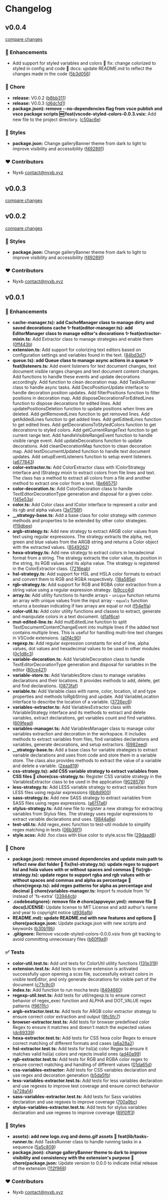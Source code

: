 # Changelog


## v0.0.4

[compare changes](https://github.com/nyxb/vscode-styled-colors/compare/v0.0.1...v0.0.4)


### 🚀 Enhancements

  - Add support for styled variables and colors 🐛 fix: change colorized to styled in config and code 📝 docs: update README.md to reflect the changes made in the code ([5b3d056](https://github.com/nyxb/vscode-styled-colors/commit/5b3d056))

### 🏡 Chore

  - **release:** V0.0.2 ([b8bb311](https://github.com/nyxb/vscode-styled-colors/commit/b8bb311))
  - **release:** V0.0.3 ([d6dc1d1](https://github.com/nyxb/vscode-styled-colors/commit/d6dc1d1))
  - **package.json): remove --no-dependencies flag from vsce publish and vsce package scripts 🆕 feat(vscode-styled-colors-0.0.3.vsix:** Add new file to the project directory. ([c50ac6e](https://github.com/nyxb/vscode-styled-colors/commit/c50ac6e))

### 🎨 Styles

  - **package.json:** Change galleryBanner theme from dark to light to improve visibility and accessibility ([f492891](https://github.com/nyxb/vscode-styled-colors/commit/f492891))

### ❤️  Contributors

- Nyxb <contact@nyxb.xyz>

## v0.0.3

[compare changes](https://github.com/nyxb/vscode-styled-colors/compare/v0.0.2...v0.0.3)

## v0.0.2

[compare changes](https://github.com/nyxb/vscode-styled-colors/compare/v0.0.1...v0.0.2)


### 🎨 Styles

  - **package.json:** Change galleryBanner theme from dark to light to improve visibility and accessibility ([f492891](https://github.com/nyxb/vscode-styled-colors/commit/f492891))

### ❤️  Contributors

- Nyxb <contact@nyxb.xyz>

## v0.0.1


### 🚀 Enhancements

  - **cache-manager.ts): add CacheManager class to manage dirty and saved decorations cache ✨ feat(editor-manager.ts): add EditorManager class to manage editor's decorations ✨ feat(extractor-mixin.ts:** Add Extractor class to manage strategies and enable them ([0ff443b](https://github.com/nyxb/vscode-styled-colors/commit/0ff443b))
  - **extension.ts:** Add support for colorizing text editors based on configuration settings and variables found in the text. ([84bd3d7](https://github.com/nyxb/vscode-styled-colors/commit/84bd3d7))
  - **queue.ts): add Queue class to manage async actions in a queue ✨ feat(listeners.ts:** Add event listeners for text document changes, text document visible ranges changes and text document content changes. Add functions to handle these events and update decorations accordingly. Add function to clean decoration map. Add TasksRunner class to handle async tasks. Add DecoPositionUpdate interface to handle decoration position updates. Add filterPositions function to filter positions in decoration map. Add disposeDecorationsForEditedLines function to dispose decorations for edited lines. Add updatePositionsDeletion function to update positions when lines are deleted. Add getRemovedLines function to get removed lines. Add getAddedLines function to get added lines. Add getEditedLines function to get edited lines. Add getDecorationsToStyledColors function to get decorations to styled colors. Add getCurrentRangeText function to get current range text. Add handleVisibleRangeEvent function to handle visible range event. Add updateDecorations function to update decorations. Add cleanDecorationMap function to clean decoration map. Add textDocumentUpdated function to handle text document updates. Add setupEventListeners function to setup event listeners. ([a677843](https://github.com/nyxb/vscode-styled-colors/commit/a677843))
  - **color-extractor.ts:** Add ColorExtractor class with IColorStrategy interface and IStrategy mixin to extract colors from file lines and text. The class has a method to extract all colors from a file and another method to extract one color from a text. ([6e66575](https://github.com/nyxb/vscode-styled-colors/commit/6e66575))
  - **color-decoration.ts:** Add ColorDecoration class to handle TextEditorDecorationType generation and disposal for a given color. ([145e53a](https://github.com/nyxb/vscode-styled-colors/commit/145e53a))
  - **color.ts:** Add Color class and IColor interface to represent a color and its rgb and alpha values ([3e1756f](https://github.com/nyxb/vscode-styled-colors/commit/3e1756f))
  - **__strategy-base.ts:** Add a base class for color strategy with common methods and properties to be extended by other color strategies. ([f19dbee](https://github.com/nyxb/vscode-styled-colors/commit/f19dbee))
  - **argb-strategy.ts:** Add new strategy to extract ARGB color values from text using regular expressions. The strategy extracts the alpha, red, green and blue values from the ARGB string and returns a Color object with the extracted values. ([8549262](https://github.com/nyxb/vscode-styled-colors/commit/8549262))
  - **hexa-strategy.ts:** Add new strategy to extract colors in hexadecimal format from a string. The strategy extracts the color value, its position in the string, its RGB values and its alpha value. The strategy is registered in the ColorExtractor class. ([7216eab](https://github.com/nyxb/vscode-styled-colors/commit/7216eab))
  - **hsl-strategy.ts:** Add support for HSL and HSLA color formats to extract and convert them to RGB and RGBA respectively. ([18a585e](https://github.com/nyxb/vscode-styled-colors/commit/18a585e))
  - **rgb-strategy.ts:** Add support for RGB and RGBA color extraction from a string value using a regular expression strategy. ([b9ccc4d](https://github.com/nyxb/vscode-styled-colors/commit/b9ccc4d))
  - **array.ts:** Add utility functions to handle arrays - `unique` function returns an array with unique values from the input array - `equals` function returns a boolean indicating if two arrays are equal or not ([f54e1fa](https://github.com/nyxb/vscode-styled-colors/commit/f54e1fa))
  - **color-util.ts:** Add color utility functions and classes to extract, generate and manipulate colors in a text document. ([d1af6ce](https://github.com/nyxb/vscode-styled-colors/commit/d1af6ce))
  - **mut-edited-line.ts:** Add mutEditedLine function to split TextDocumentContentChangeEvent into multiple lines if the added text contains multiple lines. This is useful for handling multi-line text changes in VSCode extensions. ([a0f4c90](https://github.com/nyxb/vscode-styled-colors/commit/a0f4c90))
  - **regexp.ts:** Add regular expression constants for end of line, alpha values, dot values and hexadecimal values to be used in other modules ([0c1d8c3](https://github.com/nyxb/vscode-styled-colors/commit/0c1d8c3))
  - **variable-decoration.ts:** Add VariableDecoration class to handle TextEditorDecorationType generation and disposal for variables in the editor ([80ce421](https://github.com/nyxb/vscode-styled-colors/commit/80ce421))
  - **variable-store.ts:** Add VariablesStore class to manage variables declarations and their locations. It provides methods to add, delete, get and find declarations. ([0873faf](https://github.com/nyxb/vscode-styled-colors/commit/0873faf))
  - **variable.ts:** Add Variable class with name, color, location, id and type properties and methods toRgbString and update. Add VariableLocation interface to describe the location of a variable. ([3726ec6](https://github.com/nyxb/vscode-styled-colors/commit/3726ec6))
  - **variables-extractor.ts:** Add VariablesExtractor class with IVariableStrategy interface and its methods to extract and delete variables, extract declarations, get variables count and find variables. ([609fead](https://github.com/nyxb/vscode-styled-colors/commit/609fead))
  - **variables-manager.ts:** Add VariablesManager class to manage color variables extraction and decoration in the workspace. It includes methods to extract variables from files, find variables declarations and variables, generate decorations, and setup extractors. ([6982eed](https://github.com/nyxb/vscode-styled-colors/commit/6982eed))
  - **__strategy-base.ts:** Add a base class for variable strategies to extract variable declarations and uses from code and store them in a variable store. The class also provides methods to extract the value of a variable and delete a variable. ([2eaa819](https://github.com/nyxb/vscode-styled-colors/commit/2eaa819))
  - **css-strategy.ts): add CSS variable strategy to extract variables from CSS files 🚀 chore(css-strategy.ts:** Register CSS variable strategy in the VariablesExtractor class to be used in the application ([9028576](https://github.com/nyxb/vscode-styled-colors/commit/9028576))
  - **less-strategy.ts:** Add LESS variable strategy to extract variables from LESS files using regular expressions ([6b8d900](https://github.com/nyxb/vscode-styled-colors/commit/6b8d900))
  - **sass-strategy.ts:** Add new SASS strategy to extract variables from SASS files using regex expressions. ([a6117a6](https://github.com/nyxb/vscode-styled-colors/commit/a6117a6))
  - **stylus-strategy.ts:** Add new file to register a new strategy for extracting variables from Stylus files. The strategy uses regular expressions to extract variable declarations and uses. ([9844a8e](https://github.com/nyxb/vscode-styled-colors/commit/9844a8e))
  - **test-util.ts:** Add regex_exec function to test-util module to simplify regex matching in tests ([06b36f1](https://github.com/nyxb/vscode-styled-colors/commit/06b36f1))
  - **style.scss:** Add .foo class with blue color to style.scss file ([29daad8](https://github.com/nyxb/vscode-styled-colors/commit/29daad8))

### 🏡 Chore

  - **package.json): remove unused dependencies and update main path to reflect new dist folder 🐛 fix(hsl-strategy.ts): update regex to support hsl and hsla values with or without spaces and commas 🐛 fix(rgb-strategy.ts): update regex to support rgba and rgb values with or without spaces and commas and alpha as percentage 🔧 chore(regexp.ts): add regex patterns for alpha as percentage and decimal 🔧 chore(variables-manager.ts:** Import fs module from 'fs' instead of 'fs-extra' ([33944cb](https://github.com/nyxb/vscode-styled-colors/commit/33944cb))
  - **.codebeatignore): remove file 🔥 chore(appveyor.yml): remove file 📝 docs(LICENSE:** Update license to MIT License and add author's name and year to copyright notice ([d936afb](https://github.com/nyxb/vscode-styled-colors/commit/d936afb))
  - **README.md): update README.md with new features and options 📝 chore(package.json:** Update package.json with new scripts and keywords ([b30b19b](https://github.com/nyxb/vscode-styled-colors/commit/b30b19b))
  - **.gitignore:** Remove vscode-styled-colors-0.0.0.vsix from git tracking to avoid committing unnecessary files ([b60f9a9](https://github.com/nyxb/vscode-styled-colors/commit/b60f9a9))

### ✅ Tests

  - **color-util.test.ts:** Add unit tests for ColorUtil utility functions ([131e319](https://github.com/nyxb/vscode-styled-colors/commit/131e319))
  - **extension.test.ts:** Add tests to ensure extension is activated successfully upon opening a scss file, successfully extract colors in visible textEditor, and only generate decorations for visible part of the document ([c71c9c0](https://github.com/nyxb/vscode-styled-colors/commit/c71c9c0))
  - **index.ts:** Add function to run mocha tests ([8494660](https://github.com/nyxb/vscode-styled-colors/commit/8494660))
  - **regexp-util.test.ts:** Add tests for util/regexp.ts to ensure correct behavior of regex_exec function and ALPHA and DOT_VALUE regex patterns ([f9611fc](https://github.com/nyxb/vscode-styled-colors/commit/f9611fc))
  - **argb-extractor.test.ts:** Add tests for ARGB color extractor strategy to ensure correct color extraction and output ([9fc5fc7](https://github.com/nyxb/vscode-styled-colors/commit/9fc5fc7))
  - **browser-extractor.test.ts:** Add tests for browser predefined color Regex to ensure it matches and doesn't match the expected values ([dc69339](https://github.com/nyxb/vscode-styled-colors/commit/dc69339))
  - **hexa-extractor.test.ts:** Add tests for CSS hexa color Regex to ensure correct matching of different formats and cases ([a6a28a2](https://github.com/nyxb/vscode-styled-colors/commit/a6a28a2))
  - **hsl-extractor.test.ts:** Add tests for hsl(a) color Regex to ensure it matches valid hsl(a) colors and rejects invalid ones ([ad40a99](https://github.com/nyxb/vscode-styled-colors/commit/ad40a99))
  - **rgb-extractor.test.ts:** Add tests for RGB and RGBA color regex to ensure correct matching and handling of different values ([01da65d](https://github.com/nyxb/vscode-styled-colors/commit/01da65d))
  - **css-variables-extractor:** Add tests for CSS variables declaration and use regex and decoration generation ([b5da5fb](https://github.com/nyxb/vscode-styled-colors/commit/b5da5fb))
  - **less-variables-extractor.test.ts:** Add tests for less variables declaration and use regexes to improve test coverage and ensure correct behavior ([a728a14](https://github.com/nyxb/vscode-styled-colors/commit/a728a14))
  - **sass-variables-extractor.test.ts:** Add tests for Sass variables declaration and use regexes to improve coverage ([700a9bc](https://github.com/nyxb/vscode-styled-colors/commit/700a9bc))
  - **stylus-variables-extractor.test.ts:** Add tests for stylus variables declaration and use regexes to improve coverage ([8910ff3](https://github.com/nyxb/vscode-styled-colors/commit/8910ff3))

### 🎨 Styles

  - **assets): add new logo.svg and demo.gif assets 🚀 feat(lib/tasks-runner.ts:** Add TasksRunner class to handle running tasks in a sequence ([5a5c809](https://github.com/nyxb/vscode-styled-colors/commit/5a5c809))
  - **package.json): change galleryBanner theme to dark to improve visibility and consistency with the extension's purpose 🔖 chore(package.json:** Update version to 0.0.0 to indicate initial release of the extension ([112f968](https://github.com/nyxb/vscode-styled-colors/commit/112f968))

### ❤️  Contributors

- Nyxb <contact@nyxb.xyz>

